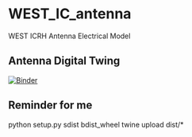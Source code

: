 # WEST_IC_antenna
WEST ICRH Antenna Electrical Model

## Antenna Digital Twing

[![Binder](https://mybinder.org/badge_logo.svg)](https://mybinder.org/v2/gh/jhillairet/WEST_IC_antenna/HEAD?filepath=doc%2Fdigital_twin.ipynb)



## Reminder for me

 python setup.py sdist bdist_wheel
 twine upload dist/*
